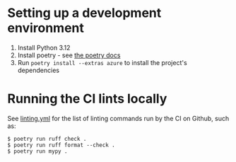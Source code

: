 # Setting up a development environment

1. Install Python 3.12
2. Install poetry - see [the poetry docs](https://python-poetry.org/docs/)
3. Run `poetry install --extras azure` to install the project's dependencies

# Running the CI lints locally

See [linting.yml](.github/workflows/linting.yml) for the list of linting
commands run by the CI on Github, such as:

```shell
$ poetry run ruff check .
$ poetry run ruff format --check .
$ poetry run mypy .
```

